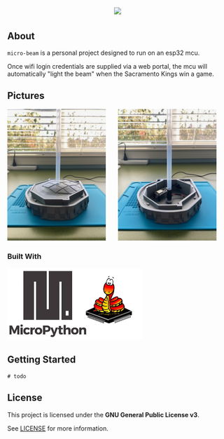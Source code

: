 <h1 align="center">
    <img src="https://github.com/Tbruno25/micro-beam/raw/main/images/demo.gif">
  </a>
</h1>

## About

`micro-beam` is a personal project designed to run on an esp32 mcu. 

Once wifi login credentials are supplied via a web portal, the mcu will automatically "light the beam" when the Sacramento Kings win a game.

## Pictures
<p float="left">
<img src="https://github.com/Tbruno25/micro-beam/raw/main/images/closed.jpeg" width="225"/>
&nbsp;&nbsp;&nbsp;&nbsp;&nbsp;
<img src="https://github.com/Tbruno25/micro-beam/raw/main/images/open.jpeg" width="225"/>
</p>

### Built With


[![MicroPython](https://github.com/Tbruno25/micro-beam/raw/main/images/mplogo.png)](https://micropython.org/)


## Getting Started
    # todo

## License

This project is licensed under the **GNU General Public License v3**.

See [LICENSE](LICENSE) for more information.